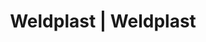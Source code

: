 ---
Link: "file:/Users/vinayakpatel/Downloads/www.weldplast.cz/eshop_products_compare/add/eshop-products-variant138"
product_name: "null"
product_id: "null"
title: "Weldplast | Weldplast"
product_desc: ""
product_specs: ""
product_downloads: ""
href: ""
accessories: ""
similar_products: ""
---
